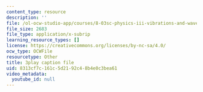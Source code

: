 ```yaml
---
content_type: resource
description: ''
file: /ol-ocw-studio-app/courses/8-03sc-physics-iii-vibrations-and-waves-fall-2016/8313cf7c161c5d2192c48b4e0c3bea61_cektQp7QQhk.vtt
file_size: 2683
file_type: application/x-subrip
learning_resource_types: []
license: https://creativecommons.org/licenses/by-nc-sa/4.0/
ocw_type: OCWFile
resourcetype: Other
title: 3play caption file
uid: 8313cf7c-161c-5d21-92c4-8b4e0c3bea61
video_metadata:
  youtube_id: null
---
```

